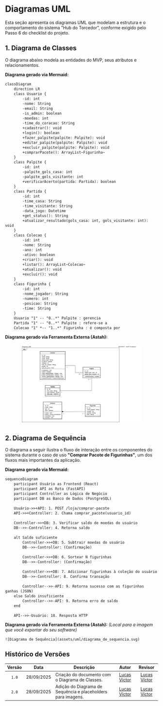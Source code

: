 # Diagramas UML

Esta seção apresenta os diagramas UML que modelam a estrutura e o comportamento do sistema "Hub do Torcedor", conforme exigido pelo Passo 6 do checklist do projeto.

## 1. Diagrama de Classes

O diagrama abaixo modela as entidades do MVP, seus atributos e relacionamentos.

**Diagrama gerado via Mermaid:**

```mermaid
classDiagram
    direction LR
    class Usuario {
        -id: int
        -nome: String
        -email: String
        -is_admin: boolean
        -moedas: int
        -time_do_coracao: String
        +cadastrar(): void
        +login(): boolean
        +fazer_palpite(palpite: Palpite): void
        +editar_palpite(palpite: Palpite): void
        +excluir_palpite(palpite: Palpite): void
        +comprarPacote(): ArrayList~Figurinha~
    }
    class Palpite {
        -id: int
        -palpite_gols_casa: int
        -palpite_gols_visitante: int
        +verificarAcerto(partida: Partida): boolean
    }
    class Partida {
        -id: int
        -time_casa: String
        -time_visitante: String
        -data_jogo: Datetime
        +get_status(): String
        +atualizar_resultado(gols_casa: int, gols_visitante: int): void
    }
    class Colecao {
        -id: int
        -nome: String
        -ano: int
        -ativo: boolean
        +criar(): void
        +listar(): ArrayList~Colecao~
        +atualizar(): void
        +excluir(): void
    }
    class Figurinha {
        -id: int
        -nome_jogador: String
        -numero: int
        -posicao: String
        -time: String
    }
    Usuario "1" -- "0..*" Palpite : gerencia
    Partida "1" -- "0..*" Palpite : refere-se a
    Colecao "1" *-- "1..*" Figurinha : é composta por
```

**Diagrama gerado via Ferramenta Externa (Astah):**

<p align="center">
  <img src="assets/diagramas/Diagrama_UML.png" alt="Descrição da imagem" width="400"/>
</p>



## 2\. Diagrama de Sequência

O diagrama a seguir ilustra o fluxo de interação entre os componentes do sistema durante o caso de uso **"Comprar Pacote de Figurinhas"**, um dos fluxos mais importantes da aplicação.

**Diagrama gerado via Mermaid:**

```mermaid
sequenceDiagram
    participant Usuário as Frontend (React)
    participant API as Rota (FastAPI)
    participant Controller as Lógica de Negócio
    participant DB as Banco de Dados (PostgreSQL)

    Usuário->>+API: 1. POST /loja/comprar-pacote
    API->>+Controller: 2. Chama comprar_pacote(usuario_id)
    
    Controller->>+DB: 3. Verificar saldo de moedas do usuário
    DB-->>-Controller: 4. Retorna saldo
    
    alt Saldo suficiente
        Controller->>+DB: 5. Subtrair moedas do usuário
        DB-->>-Controller: (Confirmação)
        
        Controller->>+DB: 6. Sortear N figurinhas
        DB-->>-Controller: (Confirmação)

        Controller->>+DB: 7. Adicionar figurinhas à coleção do usuário
        DB-->>-Controller: 8. Confirma transação

        Controller-->>-API: 9. Retorna sucesso com as figurinhas ganhas (JSON)
    else Saldo insuficiente
        Controller-->>-API: 9. Retorna erro de saldo
    end

    API-->>-Usuário: 10. Resposta HTTP
```

**Diagrama gerado via Ferramenta Externa (Astah):**
*(Local para a imagem que você exportar do seu software)*

```
![Diagrama de Sequência](assets/uml/diagrama_de_sequencia.svg)
```

## Histórico de Versões

| Versão | Data | Descrição | Autor | Revisor |
| :----: | :------------: | ----------------------------------------------------------------------- | :---------: | :---------: |
| `1.0` | 28/09/2025 | Criação do documento com o Diagrama de Classes. | [Lucas Víctor](https://github.com/Lucas13032003) | [Lucas Víctor](https://github.com/Lucas13032003) |
| `2.0` | 28/09/2025 | Adição do Diagrama de Sequência e placeholders para imagens. | [Lucas Víctor](https://github.com/Lucas13032003) | [Lucas Víctor](https://github.com/Lucas13032003) |
